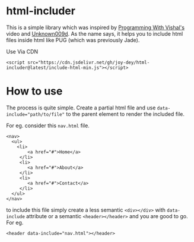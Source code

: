 # html-includer

This is a simple library which was inspired by [Programming With Vishal's](https://www.youtube.com/watch?v=uwUGc1D4vf8) video and [Unknown009d](https://github.com/unknown009d). As the name says, it helps you to include html files inside html like PUG (which was previously Jade).

Use Via CDN
```
<script src="https://cdn.jsdelivr.net/gh/joy-dey/html-includer@latest/include-html-min.js"></script>
```

# How to use

The process is quite simple. Create a partial html file and use `data-include="path/to/file"` to the parent element to render the included file.

For eg. consider this `nav.html` file.
```     
<nav>
  <ul>
    <li>
        <a href="#">Home</a>
     </li>
     <li>
        <a href="#">About</a>
     </li>
     <li>
        <a href="#">Contact</a>
     </li>
  </ul>
</nav>
```

to include this file simply create a less semantic `<div></div>` with `data-include` attribute or a semantic `<header></header>` and you are good to go. For eg.

```
<header data-include="nav.html"></header>
```
